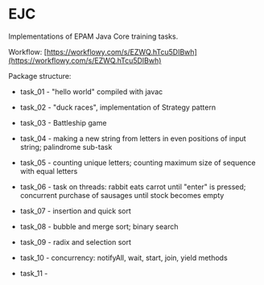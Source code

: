 # EJC
Implementations of EPAM Java Core training tasks.

Workflow: [https://workflowy.com/s/EZWQ.hTcu5DIBwh](https://workflowy.com/s/EZWQ.hTcu5DIBwh)

Package structure:
* task_01 - "hello world" compiled with javac

* task_02 - "duck races", implementation of Strategy pattern

* task_03 - Battleship game

* task_04 - making a new string from letters in even positions of input string; palindrome sub-task

* task_05 - counting unique letters; counting maximum size of sequence with equal letters

* task_06 - task on threads: rabbit eats carrot until "enter" is pressed; concurrent purchase of sausages until stock becomes empty

* task_07 - insertion and quick sort

* task_08 - bubble and merge sort; binary search

* task_09 - radix and selection sort

* task_10 - concurrency: notifyAll, wait, start, join, yield methods

* task_11 - 

